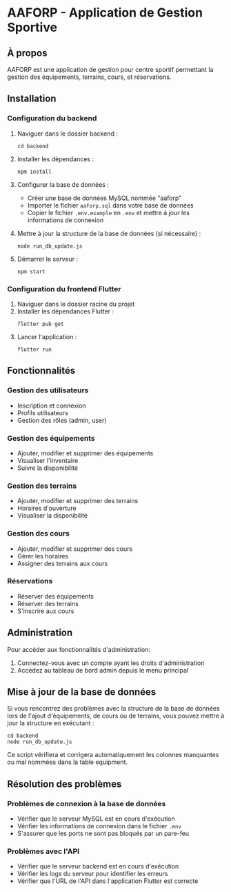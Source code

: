 # AAFORP - Application de Gestion Sportive

## À propos
AAFORP est une application de gestion pour centre sportif permettant la gestion des équipements, terrains, cours, et réservations.

## Installation

### Configuration du backend

1. Naviguer dans le dossier backend :
   ```
   cd backend
   ```

2. Installer les dépendances :
   ```
   npm install
   ```

3. Configurer la base de données :
   - Créer une base de données MySQL nommée "aaforp"
   - Importer le fichier `aaforp.sql` dans votre base de données
   - Copier le fichier `.env.example` en `.env` et mettre à jour les informations de connexion

4. Mettre à jour la structure de la base de données (si nécessaire) :
   ```
   node run_db_update.js
   ```

5. Démarrer le serveur :
   ```
   npm start
   ```

### Configuration du frontend Flutter

1. Naviguer dans le dossier racine du projet
2. Installer les dépendances Flutter :
   ```
   flutter pub get
   ```
3. Lancer l'application :
   ```
   flutter run
   ```

## Fonctionnalités

### Gestion des utilisateurs
- Inscription et connexion
- Profils utilisateurs
- Gestion des rôles (admin, user)

### Gestion des équipements
- Ajouter, modifier et supprimer des équipements
- Visualiser l'inventaire
- Suivre la disponibilité

### Gestion des terrains
- Ajouter, modifier et supprimer des terrains
- Horaires d'ouverture
- Visualiser la disponibilité

### Gestion des cours
- Ajouter, modifier et supprimer des cours
- Gérer les horaires
- Assigner des terrains aux cours

### Réservations
- Réserver des équipements
- Réserver des terrains
- S'inscrire aux cours

## Administration

Pour accéder aux fonctionnalités d'administration:
1. Connectez-vous avec un compte ayant les droits d'administration
2. Accédez au tableau de bord admin depuis le menu principal

## Mise à jour de la base de données

Si vous rencontrez des problèmes avec la structure de la base de données lors de l'ajout d'équipements, de cours ou de terrains, vous pouvez mettre à jour la structure en exécutant :

```
cd backend
node run_db_update.js
```

Ce script vérifiera et corrigera automatiquement les colonnes manquantes ou mal nommées dans la table equipment.

## Résolution des problèmes

### Problèmes de connexion à la base de données
- Vérifier que le serveur MySQL est en cours d'exécution
- Vérifier les informations de connexion dans le fichier `.env`
- S'assurer que les ports ne sont pas bloqués par un pare-feu

### Problèmes avec l'API
- Vérifier que le serveur backend est en cours d'exécution
- Vérifier les logs du serveur pour identifier les erreurs
- Vérifier que l'URL de l'API dans l'application Flutter est correcte

